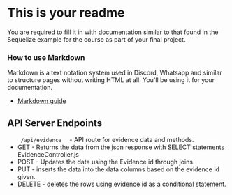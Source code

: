 # This is your readme
You are required to fill it in with documentation similar to that found in the Sequelize example for the course as part of your final project.

### How to use Markdown
Markdown is a text notation system used in Discord, Whatsapp and similar to structure pages without writing HTML at all. You'll be using it for your documentation.
* [Markdown guide](https://www.markdownguide.org/cheat-sheet/)


<h2>API Server Endpoints</h2>
<ul>
  <code> /api/evidence  </code> - API route for evidence data and methods.
  <li>GET - Returns the data from the json response with SELECT statements EvidenceController.js</li>
  <li>POST - Updates the data using the Evidence id through joins.</li>
  <li>PUT - inserts the data into the data columns based on the evidence id given.</li>
  <li>DELETE - deletes the rows using evidence id as a conditional statement.</li>
</ul>
